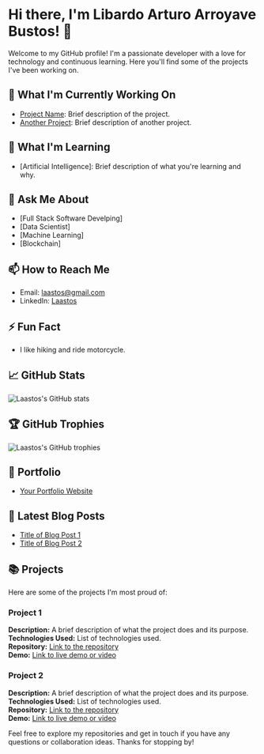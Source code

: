 # Hi there, I'm Libardo Arturo Arroyave Bustos! 👋

Welcome to my GitHub profile! I'm a passionate developer with a love for technology and continuous learning. Here you'll find some of the projects I've been working on.

## 🔭 What I'm Currently Working On
- [Project Name](link-to-project): Brief description of the project.
- [Another Project](link-to-another-project): Brief description of another project.

## 🌱 What I'm Learning
- [Artificial Intelligence]: Brief description of what you're learning and why.

## 💬 Ask Me About
- [Full Stack Software Develping]
- [Data Scientist]
- [Machine Learning]
- [Blockchain]

## 📫 How to Reach Me
- Email: [laastos@gmail.com](mailto:laastos@gmail.com)
- LinkedIn: [Laastos](https://www.linkedin.com/in/laastos/)

## ⚡ Fun Fact
- I like hiking and ride motorcycle.

## 📈 GitHub Stats
![Laastos's GitHub stats](https://github-readme-stats.vercel.app/api?username=laastos&show_icons=true&theme=radical)

## 🏆 GitHub Trophies
![Laastos's GitHub trophies](https://github-profile-trophy.vercel.app/?username=laastos&theme=onedark)

## 💼 Portfolio
- [Your Portfolio Website](link-to-portfolio)

## 📝 Latest Blog Posts
<!-- BLOG-POST-LIST:START -->
- [Title of Blog Post 1](link-to-blog-post-1)
- [Title of Blog Post 2](link-to-blog-post-2)
<!-- BLOG-POST-LIST:END -->

## 📚 Projects
Here are some of the projects I'm most proud of:

### Project 1
**Description:** A brief description of what the project does and its purpose.  
**Technologies Used:** List of technologies used.  
**Repository:** [Link to the repository](link-to-repository)  
**Demo:** [Link to live demo or video](link-to-demo)

### Project 2
**Description:** A brief description of what the project does and its purpose.  
**Technologies Used:** List of technologies used.  
**Repository:** [Link to the repository](link-to-repository)  
**Demo:** [Link to live demo or video](link-to-demo)

Feel free to explore my repositories and get in touch if you have any questions or collaboration ideas. Thanks for stopping by!
